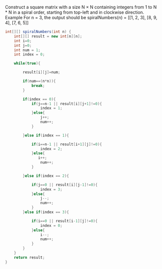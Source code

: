 Construct a square matrix with a size N × N containing integers from 1 to N * N in a spiral order, starting from top-left and in clockwise direction.
Example
For n = 3, the output should be
spiralNumbers(n) = [[1, 2, 3],
                    [8, 9, 4],
                    [7, 6, 5]]

```java
int[][] spiralNumbers(int n) {
    int[][] result = new int[n][n];
    int i=0;
    int j=0;
    int num = 1;
    int index = 0;

    while(true){

        result[i][j]=num;

        if(num==(n*n)){
            break;
        }

        if(index == 0){
            if(j==n-1 || result[i][j+1]!=0){
                index = 1;
            }else{
                j++;
                num++;
            }

        }else if(index == 1){

            if(i==n-1 || result[i+1][j]!=0){
                index = 2;
            }else{
               i++;
                num++;
            }

        }else if(index == 2){

            if(j==0 || result[i][j-1]!=0){
                index = 3;
            }else{
                j--;
                num++;
            }
        }else if(index == 3){

            if(i==0 || result[i-1][j]!=0){
                index = 0;
            }else{
                i--;
                num++;
            }
        }
    }
    return result;
}
```
